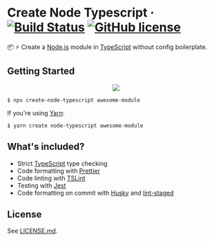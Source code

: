 # Create Node Typescript &middot; [![Build Status](https://travis-ci.com/kevinpollet/create-node-typescript.svg?token=tSMJcyr4W5f93JMvoe6S&branch=master)](https://travis-ci.com/kevinpollet/create-node-typescript) [![GitHub license](https://img.shields.io/badge/license-MIT-blue.svg)](./LICENSE.md)

📦 ⚡ Create a [Node.js][1] module in [TypeScript][2] without config boilerplate.

## Getting Started

<p align="center">
  <img src="https://cdn.jsdelivr.net/gh/kevinpollet/create-node-typescript@master/termcast.svg">
</p>

```shell
$ npx create-node-typescript awesome-module
```

If you're using [Yarn][8]:

```shell
$ yarn create node-typescript awesome-module
```

## What's included?

- Strict [TypeScript][2] type checking
- Code formatting with [Prettier][3]
- Code linting with [TSLint][4]
- Testing with [Jest][5]
- Code formatting on commit with [Husky][6] and [lint-staged][7]

## License

See [LICENSE.md](./LICENSE.md).

[1]: https://nodejs.org/en/
[2]: https://www.typescriptlang.org/
[3]: https://prettier.io/
[4]: https://palantir.github.io/tslint/
[5]: https://jestjs.io/
[6]: https://github.com/typicode/husky
[7]: https://github.com/okonet/lint-staged
[8]: https://yarnpkg.com/en/
